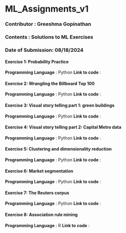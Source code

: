 # ML_Assignments_v1
### Contributor : Greeshma Gopinathan
### Contents : Solutions to ML Exercises
### Date of Submission: 08/18/2024

#### Exercise 1: Probability Practice
**Programming Language** : Python
**Link to code** : 

#### Exercise 2: Wrangling the Billboard Top 100
**Programming Language** : Python
**Link to code** : 

#### Exercise 3: Visual story telling part 1: green buildings
**Programming Language** : Python
**Link to code** : 

#### Exercise 4: Visual story telling part 2: Capital Metro data
**Programming Language** : Python
**Link to code** : 

#### Exercise 5: Clustering and dimensionality reduction
**Programming Language** : Python
**Link to code** : 

#### Exercise 6: Market segmentation
**Programming Language** : Python
**Link to code** : 

#### Exercise 7: The Reuters corpus
**Programming Language** : Python
**Link to code** : 

#### Exercise 8: Association rule mining
**Programming Language** : R
**Link to code** : 









